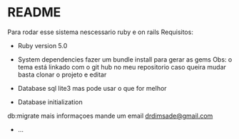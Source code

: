 # README

Para rodar esse sistema nescessario ruby e on rails
Requisitos:

* Ruby version 5.0

* System dependencies
fazer um bundle install para gerar as gems Obs: o tema está linkado com o git hub no meu repositorio caso queira mudar basta clonar o projeto e editar


* Database
sql lite3 mas pode usar o que for melhor

* Database initialization

db:migrate
mais informaçoes mande um email drdimsade@gmail.com
* ...
